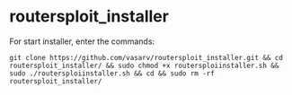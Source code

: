 # routersploit_installer
For start installer, enter the commands:

    git clone https://github.com/vasarv/routersploit_installer.git && cd routersploit_installer/ && sudo chmod +x routersploiinstaller.sh && sudo ./routersploiinstaller.sh && cd && sudo rm -rf routersploit_installer/
